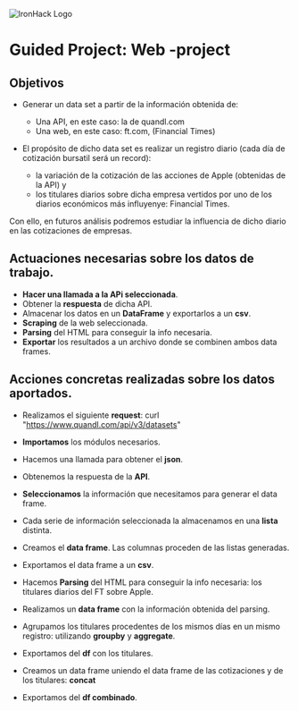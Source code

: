 ![IronHack Logo](https://s3-eu-west-1.amazonaws.com/ih-materials/uploads/upload_d5c5793015fec3be28a63c4fa3dd4d55.png)

# Guided Project: Web -project

## Objetivos

- Generar un data set a partir de la información obtenida de:

    - Una API, en este caso: la de quandl.com
    - Una web, en este caso: ft.com, (Financial Times)

- El propósito de dicho data set es realizar un registro diario (cada día de cotización bursatil será un record):
    * la variación de la cotización de las acciones de Apple (obtenidas de la API) y 
    * los titulares diarios sobre dicha empresa vertidos por uno de los diarios económicos más influyenye: Financial Times.

Con ello, en futuros análisis podremos estudiar la influencia de dicho diario en las cotizaciones de empresas. 


## Actuaciones necesarias sobre los datos de trabajo.


* **Hacer una llamada a la APi seleccionada**.
* Obtener la **respuesta** de dicha API.
* Almacenar los datos en un **DataFrame** y exportarlos a un **csv**.
* **Scraping** de la web seleccionada.
* **Parsing** del HTML para conseguir la info necesaria.
* **Exportar** los resultados a un archivo donde se combinen ambos data frames.




## Acciones concretas realizadas sobre los datos aportados.

*  Realizamos el siguiente **request**: curl "https://www.quandl.com/api/v3/datasets"

*  **Importamos** los módulos necesarios.

*  Hacemos una llamada para obtener el **json**.

*  Obtenemos la respuesta de la **API**.

*  **Seleccionamos** la información que necesitamos para generar el data frame.

*  Cada serie de información seleccionada la almacenamos en una **lista** distinta.

*  Creamos el **data frame**. Las columnas proceden de las listas generadas.

*  Exportamos el data frame a un **csv**.

*  Hacemos **Parsing** del HTML para conseguir la info necesaria: los titulares diarios del FT sobre Apple.

*  Realizamos un **data frame** con la información obtenida del parsing.

*  Agrupamos los titulares procedentes de los mismos días en un mismo registro: utilizando **groupby** y **aggregate**.

*  Exportamos del **df** con los titulares.

*  Creamos un data frame uniendo el data frame de las cotizaciones y de los titulares: **concat**

*  Exportamos del **df combinado**.
